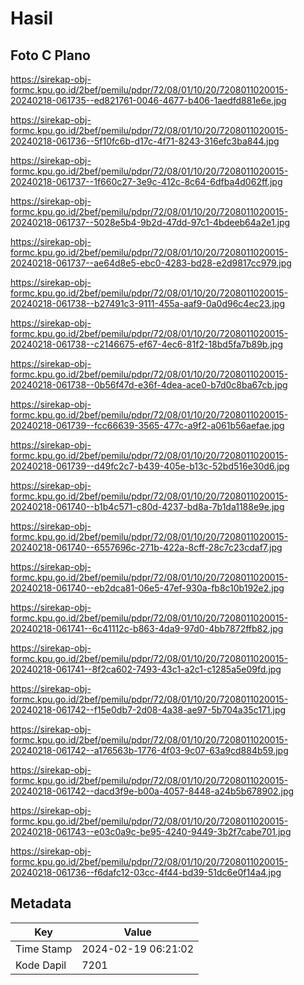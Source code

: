 # Hasil

## Foto C Plano

https://sirekap-obj-formc.kpu.go.id/2bef/pemilu/pdpr/72/08/01/10/20/7208011020015-20240218-061735--ed821761-0046-4677-b406-1aedfd881e6e.jpg

https://sirekap-obj-formc.kpu.go.id/2bef/pemilu/pdpr/72/08/01/10/20/7208011020015-20240218-061736--5f10fc6b-d17c-4f71-8243-316efc3ba844.jpg

https://sirekap-obj-formc.kpu.go.id/2bef/pemilu/pdpr/72/08/01/10/20/7208011020015-20240218-061737--1f660c27-3e9c-412c-8c64-6dfba4d062ff.jpg

https://sirekap-obj-formc.kpu.go.id/2bef/pemilu/pdpr/72/08/01/10/20/7208011020015-20240218-061737--5028e5b4-9b2d-47dd-97c1-4bdeeb64a2e1.jpg

https://sirekap-obj-formc.kpu.go.id/2bef/pemilu/pdpr/72/08/01/10/20/7208011020015-20240218-061737--ae64d8e5-ebc0-4283-bd28-e2d9817cc979.jpg

https://sirekap-obj-formc.kpu.go.id/2bef/pemilu/pdpr/72/08/01/10/20/7208011020015-20240218-061738--b27491c3-9111-455a-aaf9-0a0d96c4ec23.jpg

https://sirekap-obj-formc.kpu.go.id/2bef/pemilu/pdpr/72/08/01/10/20/7208011020015-20240218-061738--c2146675-ef67-4ec6-81f2-18bd5fa7b89b.jpg

https://sirekap-obj-formc.kpu.go.id/2bef/pemilu/pdpr/72/08/01/10/20/7208011020015-20240218-061738--0b56f47d-e36f-4dea-ace0-b7d0c8ba67cb.jpg

https://sirekap-obj-formc.kpu.go.id/2bef/pemilu/pdpr/72/08/01/10/20/7208011020015-20240218-061739--fcc66639-3565-477c-a9f2-a061b56aefae.jpg

https://sirekap-obj-formc.kpu.go.id/2bef/pemilu/pdpr/72/08/01/10/20/7208011020015-20240218-061739--d49fc2c7-b439-405e-b13c-52bd516e30d6.jpg

https://sirekap-obj-formc.kpu.go.id/2bef/pemilu/pdpr/72/08/01/10/20/7208011020015-20240218-061740--b1b4c571-c80d-4237-bd8a-7b1da1188e9e.jpg

https://sirekap-obj-formc.kpu.go.id/2bef/pemilu/pdpr/72/08/01/10/20/7208011020015-20240218-061740--6557696c-271b-422a-8cff-28c7c23cdaf7.jpg

https://sirekap-obj-formc.kpu.go.id/2bef/pemilu/pdpr/72/08/01/10/20/7208011020015-20240218-061740--eb2dca81-06e5-47ef-930a-fb8c10b192e2.jpg

https://sirekap-obj-formc.kpu.go.id/2bef/pemilu/pdpr/72/08/01/10/20/7208011020015-20240218-061741--6c41112c-b863-4da9-97d0-4bb7872ffb82.jpg

https://sirekap-obj-formc.kpu.go.id/2bef/pemilu/pdpr/72/08/01/10/20/7208011020015-20240218-061741--8f2ca602-7493-43c1-a2c1-c1285a5e09fd.jpg

https://sirekap-obj-formc.kpu.go.id/2bef/pemilu/pdpr/72/08/01/10/20/7208011020015-20240218-061742--f15e0db7-2d08-4a38-ae97-5b704a35c171.jpg

https://sirekap-obj-formc.kpu.go.id/2bef/pemilu/pdpr/72/08/01/10/20/7208011020015-20240218-061742--a176563b-1776-4f03-9c07-63a9cd884b59.jpg

https://sirekap-obj-formc.kpu.go.id/2bef/pemilu/pdpr/72/08/01/10/20/7208011020015-20240218-061742--dacd3f9e-b00a-4057-8448-a24b5b678902.jpg

https://sirekap-obj-formc.kpu.go.id/2bef/pemilu/pdpr/72/08/01/10/20/7208011020015-20240218-061743--e03c0a9c-be95-4240-9449-3b2f7cabe701.jpg

https://sirekap-obj-formc.kpu.go.id/2bef/pemilu/pdpr/72/08/01/10/20/7208011020015-20240218-061736--f6dafc12-03cc-4f44-bd39-51dc6e0f14a4.jpg


## Metadata

| Key        | Value               |
| ---------- | ------------------- |
| Time Stamp | 2024-02-19 06:21:02 |
| Kode Dapil | 7201                |



